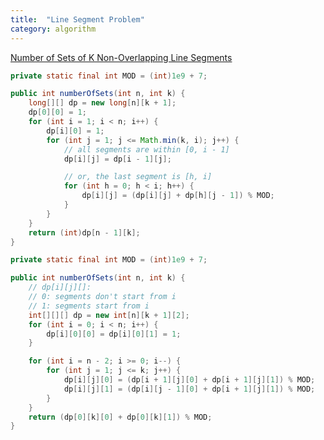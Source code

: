 ```yaml
---
title:  "Line Segment Problem"
category: algorithm
---
```

[Number of Sets of K Non-Overlapping Line Segments][number-of-sets-of-k-non-overlapping-line-segments]

```java
private static final int MOD = (int)1e9 + 7;

public int numberOfSets(int n, int k) {
    long[][] dp = new long[n][k + 1];
    dp[0][0] = 1;
    for (int i = 1; i < n; i++) {
        dp[i][0] = 1;
        for (int j = 1; j <= Math.min(k, i); j++) {
            // all segments are within [0, i - 1]
            dp[i][j] = dp[i - 1][j];

            // or, the last segment is [h, i]
            for (int h = 0; h < i; h++) {
                dp[i][j] = (dp[i][j] + dp[h][j - 1]) % MOD;
            }
        }
    }
    return (int)dp[n - 1][k];
}
```

```java
private static final int MOD = (int)1e9 + 7;

public int numberOfSets(int n, int k) {
    // dp[i][j][]:
    // 0: segments don't start from i
    // 1: segments start from i
    int[][][] dp = new int[n][k + 1][2];
    for (int i = 0; i < n; i++) {
        dp[i][0][0] = dp[i][0][1] = 1;
    }

    for (int i = n - 2; i >= 0; i--) {
        for (int j = 1; j <= k; j++) {
            dp[i][j][0] = (dp[i + 1][j][0] + dp[i + 1][j][1]) % MOD;
            dp[i][j][1] = (dp[i][j - 1][0] + dp[i + 1][j][1]) % MOD;
        }
    }
    return (dp[0][k][0] + dp[0][k][1]) % MOD;
}
```

[number-of-sets-of-k-non-overlapping-line-segments]: https://leetcode.com/problems/number-of-sets-of-k-non-overlapping-line-segments/
